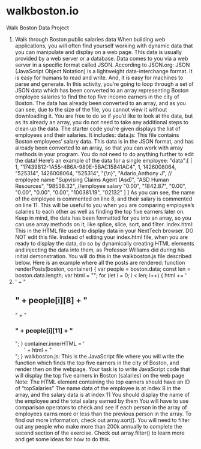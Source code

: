 # walkboston.io
Walk Boston Data Project

1. Walk through Boston public salaries data
When building web applications, you will often find yourself working with dynamic data that you can manipulate and display on a web page. This data is usually provided by a web server or a database. Data comes to you via a web server in a specific format called JSON.
According to JSON.org:
JSON (JavaScript Object Notation) is a lightweight data-interchange format. It is easy for humans to read and write. And, it is easy for machines to parse and generate.
In this activity, you’re going to loop through a set of JSON data which has been converted to an array representing Boston employee salaries to find the top five income earners in the city of Boston. The data has already been converted to an array, and as you can see, due to the size of the file, you cannot view it without downloading it. You are free to do so if you’d like to look at the data, but as its already an array, you do not need to take any additional steps to clean up the data.
The starter code you’re given displays the list of employees and their salaries. It includes:
data.js: This file contains Boston employees’ salary data. This data is in the JSON format, and has already been converted to an array, so that you can work with array methods in your program. You do not need to do anything further to edit the data! Here’s an example of the data for a single employee:
"data":[
   [
      1,
      "17439B12-1A55-4B6A-980E-5BAC15841AC4",
      1,
      1426008064,
      "525314",
      1426008064,
      "525314",
      "{\n}",
      "Adario,Anthony J", // employee name
      "Supvising Claims Agent (Asd)",
      "ASD Human Resources",
      "98538.32", //employee salary
      "0.00",
      "1842.87",
      "0.00",
      "0.00",
      "0.00",
      "0.00",
      "100381.19",
      "02132"
   ]
]
As you can see, the name of the employee is commented on line 8, and their salary is commented on line 11. This will be useful to you when you are comparing employee’s salaries to each other as well as finding the top five earners later on. Keep in mind, the data has been formatted for you into an array, so you can use array methods on it, like splice, slice, sort, and filter.
index.html: This in the HTML file used to display data in your NextTech browser. DO NOT edit this file.
Instead of editing your index.html file, when you are ready to display the data, do so by dynamically creating HTML elements and injecting the data into them, as Professor Williams did during his initial demonstration. You will do this in the walkboston.js file described below. Here is an example where all the posts are rendered:
function renderPosts(boston, container) {
  var people = boston.data;
  const len = boston.data.length;
  var html = "";
  for (let i = 0; i < len; i++) {
    html +=
      '<li class="post">' +
      "<h2>" +
      people[i][8] +
      "</h2>" +
      "<h3>" +
      people[i][11] +
      "</h3>";
  }
  container.innerHTML = '<ul id = "data">' + html + "</ul>";
}
walkboston.js: This is the JavaScript file where you will write the function which finds the top five earners in the city of Boston, and render then on the webpage.
Your task is to write JavaScript code that will display the top five earners in Boston (salaries) on the web page
Note:
The HTML element containing the top earners should have an ID of “topSalaries”
The name data of the employee is at index 8 in the array, and the salary data is at index 11
You should display the name of the employee and the total salary earned by them
You will have to use comparison operators to check and see if each person in the array of employees earns more or less than the previous person in the array. To find out more information, check out array.sort().
You will need to filter out any people who make more than 200k annually to complete the second section of the exercise. Check out array.filter() to learn more and get some ideas for how to do this.
